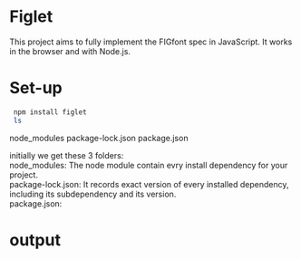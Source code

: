 # Figlet
This project aims to fully implement the FIGfont spec in JavaScript. It works in the browser and with Node.js.

# Set-up

```bash
 npm install figlet
 ls
```
node_modules  package-lock.json  package.json

initially we get these 3 folders:<br>
node_modules: The node module contain evry install dependency for your project.<br>
package-lock.json: It records exact version of every installed dependency, including its subdependency and its version.<br>
package.json: <br>

# output



